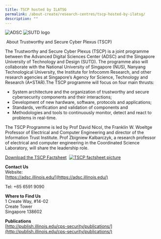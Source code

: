 ```yaml
---
title: TSCP hosted by ILATSG
permalink: /about-create/research-centres/tscp-hosted-by-ilatsg/
description: ""
---
```



![ADSC](https://www.create.edu.sg/images/default-source/default-album/adsc.png?sfvrsn=2b39cb32_3 "ADSC") ![SUTD logo](https://www.create.edu.sg/images/default-source/default-album/stud_logo_large.jpg?sfvrsn=4f39cb32_2 "stud_logo_large")

 About Trustworthy and Secure Cyber Plexus (TSCP) 

The Trustworthy and Secure Cyber Plexus (TSCP) is a joint programme between the Advanced Digital Sciences Center (ADSC) and the Singapore University of Technology and Design (SUTD). The programme also will collaborate with the National University of Singapore (NUS), Nanyang Technological University, the Institute for Infocomm Research, and other research agencies at Singapore’s Agency for Science, Technology and Research (A\*STAR).The TSCP programme will focus on four main thrusts:

*   System architecture and the organization of trustworthy and secure cybersecurity components and their interactions;
*   Development of new hardware, software, protocols and applications;
*   Standards, verification and validation of components and
*   Methodologies and tools to continuously monitor, detect and react to problems in real-time.

The TSCP Programme is led by Prof David Nicol, the Franklin W. Woeltge Professor of Electrical and Computer Engineering and director of the Information Trust Institute. Prof Zbigniew Kalbarczyk, a research professor of electrical and computer engineering in the Coordinated Science Laboratory, will share the leadership role.



[Download the TSCP Factsheet]()
 [![TSCP factsheet picture](https://www.create.edu.sg/images/default-source/default-album/tscp-factsheet-pic.jpg?sfvrsn=ba39cb32_2 "TSCP factsheet pic")](https://www.create.edu.sg/docs/default-source/default-document-library/tscp-factsheet-(nrf-edited).pdf?sfvrsn=de39cb32_0)

**Contact Us**  
Website:  
[https://adsc.illinois.edu/](https://adsc.illinois.edu/)

Tel: +65 6591 9090

**Where to Find Us**  
1 Create Way, #14-02  
Create Tower  
Singapore 138602

**Publications**  
[http://publish.illinois.edu/cps-security/publications/](http://publish.illinois.edu/cps-security/publications/)